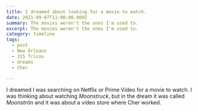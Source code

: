 ```yaml
---
title: I dreamed about looking for a movie to watch.
date: 2021-09-07T11:00:00.000Z
summary: The movies weren't the ones I'm used to.
excerpt: The movies weren't the ones I'm used to.
category: timeline
tags:
  - post 
  - New Orleans
  - 315 Tricou
  - dreams
  - Cher

---
```


I dreamed I was searching on Netflix or Prime Video for a movie to watch. I was thinking about watching _Moonstruck_, but in the dream it was called _Moonströn_ and it was about a video store where Cher worked. 
